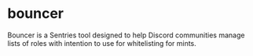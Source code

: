# bouncer
Bouncer is a Sentries tool designed to help Discord communities manage lists of roles with intention to use for whitelisting for mints.
